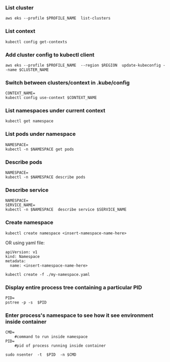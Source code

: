 ### List cluster
```
aws eks --profile $PROFILE_NAME  list-clusters
```

### List context
```
kubectl config get-contexts
```

### Add cluster config to kubectl client
```
aws eks --profile $PROFILE_NAME  --region $REGION  update-kubeconfig --name $CLUSTER_NAME
```

### Switch between clusters/context in .kube/config
```
CONTEXT_NAME=
kubectl config use-context $CONTEXT_NAME
```

### List namespaces under current context
```
kubectl get namespace
```

### List pods under namespace 
```
NAMESPACE=
kubectl -n $NAMESPACE get pods
```

### Describe pods
```
NAMESPACE=
kubectl -n $NAMESPACE describe pods
```

### Describe service
```
NAMESPACE=
SERVICE_NAME=
kubectl -n $NAMESPACE  describe service $SERVICE_NAME
```

### Create namespace
```
kubectl create namespace <insert-namespace-name-here>
```
OR using yaml file:
```
apiVersion: v1
kind: Namespace
metadata:
  name: <insert-namespace-name-here>
```
```
kubectl create -f ./my-namespace.yaml
```


### Display entire process tree containing a particular PID
```
PID=
pstree -p -s  $PID
```


### Enter process's namespace to see how it see environment inside container
```
CMD=
    #command to run inside namespace
PID=
    #pid of process running inside container

sudo nsenter  -t  $PID  -n $CMD
```
